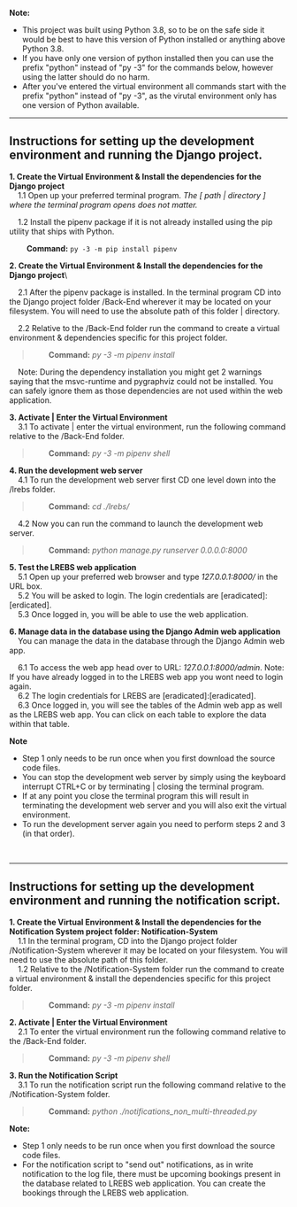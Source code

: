 **Note:**
- This project was built using Python 3.8, so to be on the safe side it would be best to have this version of Python installed or anything above Python 3.8.
- If you have only one version of python installed then you can use the prefix "python" instead of "py -3" for the commands below, however using the latter should do no harm.
- After you've entered the virtual environment all commands start with the prefix "python" instead of "py -3", as the virutal environment only has one version of Python available.

---


## Instructions for setting up the development environment and running the Django project.
**1. Create the Virtual Environment & Install the dependencies for the Django project**\
&nbsp;&nbsp;&nbsp;&nbsp;1.1 Open up your preferred terminal program. *The [ path | directory ] where the terminal program opens does not matter.*

&nbsp;&nbsp;&nbsp;&nbsp;1.2 Install the pipenv package if it is not already installed using the pip utility that ships with Python.

&nbsp;&nbsp;&nbsp;&nbsp;&nbsp;&nbsp;&nbsp;&nbsp;**Command:** `py -3 -m pip install pipenv`

**2. Create the Virtual Environment & Install the dependencies for the Django project**\

&nbsp;&nbsp;&nbsp;&nbsp;2.1 After the pipenv package is installed. In the terminal program CD into the Django project folder /Back-End wherever it may be located on your filesystem. You will need to use the absolute path of this folder | directory.

&nbsp;&nbsp;&nbsp;&nbsp;2.2 Relative to the /Back-End folder run the command to create a virtual environment & dependencies specific for this project folder.

> &nbsp;&nbsp;&nbsp;&nbsp;&nbsp;&nbsp;&nbsp;&nbsp;**Command:** *py -3 -m pipenv install*

&nbsp;&nbsp;&nbsp;&nbsp;Note: During the dependency installation you might get 2 warnings saying that the msvc-runtime and pygraphviz could not be installed. You can safely ignore them as those dependencies are not used within the web application.

**3. Activate | Enter  the Virtual Environment**\
&nbsp;&nbsp;&nbsp;&nbsp;3.1 To activate | enter the virtual environment, run the following command relative to the /Back-End folder.

> &nbsp;&nbsp;&nbsp;&nbsp;&nbsp;&nbsp;&nbsp;&nbsp;**Command:** *py -3 -m pipenv shell*

**4. Run the development web server**\
&nbsp;&nbsp;&nbsp;&nbsp;4.1 To run the development web server first CD one level down into the /lrebs folder.

> &nbsp;&nbsp;&nbsp;&nbsp;&nbsp;&nbsp;&nbsp;&nbsp;**Command:** *cd ./lrebs/*

&nbsp;&nbsp;&nbsp;&nbsp;4.2 Now you can run the command to launch the development web server.

> &nbsp;&nbsp;&nbsp;&nbsp;&nbsp;&nbsp;&nbsp;&nbsp;**Command:** *python manage.py runserver 0.0.0.0:8000*

**5. Test the LREBS web application**\
&nbsp;&nbsp;&nbsp;&nbsp;5.1 Open up your preferred web browser and type *127.0.0.1:8000/* in the URL box.\
&nbsp;&nbsp;&nbsp;&nbsp;5.2 You will be asked to login. The login credentials are \[eradicated\]:\[erdicated].\
&nbsp;&nbsp;&nbsp;&nbsp;5.3 Once logged in, you will be able to use the web application.

**6. Manage data in the database using the Django Admin web application**\
&nbsp;&nbsp;&nbsp;&nbsp;You can manage the data in the database through the Django Admin web app.

&nbsp;&nbsp;&nbsp;&nbsp;6.1 To access the web app head over to URL: *127.0.0.1:8000/admin*. Note: If you have already logged in to the LREBS web app you wont need to login again.\
&nbsp;&nbsp;&nbsp;&nbsp;6.2 The login credentials for LREBS are \[eradicated\]:\[eradicated\].\
&nbsp;&nbsp;&nbsp;&nbsp;6.3 Once logged in, you will see the tables of the Admin web app as well as the LREBS web app. You can click on each table to explore the data within that table.

**Note**
- Step 1 only needs to be run once when you first download the source code files.
- You can stop the development web server by simply using the keyboard interrupt CTRL+C or by terminating | closing the terminal program.
- If at any point you close the terminal program this will result in terminating the development web server and you will also exit the virtual environment.
- To run the development server again you need to perform steps 2 and 3 (in that order).

<br>

---

## Instructions for setting up the development environment and running the notification script.

**1. Create the Virtual Environment & Install the dependencies for the Notification System project folder: Notification-System**\
&nbsp;&nbsp;&nbsp;&nbsp;1.1 In the terminal program, CD into the Django project folder /Notification-System wherever it may be located on your filesystem. You will need to use the absolute path of this folder.\
&nbsp;&nbsp;&nbsp;&nbsp;1.2 Relative to the /Notification-System folder run the command to create a virtual environment & install the dependencies specific for this project folder.

> &nbsp;&nbsp;&nbsp;&nbsp;&nbsp;&nbsp;&nbsp;&nbsp;**Command:** *py -3 -m pipenv install*

**2. Activate | Enter the Virtual Environment**\
&nbsp;&nbsp;&nbsp;&nbsp;2.1 To enter the virtual environment run the following command relative to the /Back-End folder.

> &nbsp;&nbsp;&nbsp;&nbsp;&nbsp;&nbsp;&nbsp;&nbsp;**Command:** *py -3 -m pipenv shell*

**3. Run the Notification Script**\
&nbsp;&nbsp;&nbsp;&nbsp;3.1 To run the notification script run the following command relative to the /Notification-System folder.

> &nbsp;&nbsp;&nbsp;&nbsp;&nbsp;&nbsp;&nbsp;&nbsp;**Command:** *python ./notifications_non_multi-threaded.py*


**Note:**
- Step 1 only needs to be run once when you first download the source code files.
- For the notification script to "send out" notifications, as in write notification to the log file, there must be upcoming bookings present in the database related to LREBS web application. You can create the bookings through the LREBS web application.